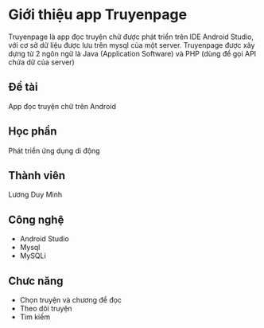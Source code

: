 # Giới thiệu app Truyenpage
Truyenpage là app đọc truyện chữ được phát triển trên IDE Android Studio, với cơ sở dữ liệu được lưu trên mysql của một server. Truyenpage được xây dựng từ 2 ngôn ngữ là Java (Application Software) và PHP (dùng để gọi API chứa dữ của server)

## Đề tài
App đọc truyện chữ trên Android

## Học phần
Phát triển ứng dụng di động

## Thành viên
Lương Duy Minh

## Công nghệ
+ Android Studio
+ Mysql
+ MySQLi

## Chưc năng
+ Chọn truyện và chương để đọc
+ Theo dõi truyện
+ Tìm kiếm
